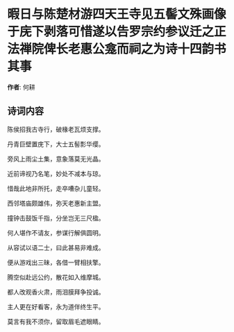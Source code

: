 # 暇日与陈楚材游四天王寺见五髻文殊画像于庑下剥落可惜遂以告罗宗约参议迁之正法禅院俾长老惠公龛而祠之为诗十四韵书其事

**作者**: 何耕

## 诗词内容

陈侯招我古寺行，破椽老瓦烦支撑。

丹青巨壁置庑下，大士五髻彯华缨。

旁风上雨尘土集，意象落莫无光晶。

近前谛视乃名笔，妙处不减本与琼。

惜哉此地非所托，走卒嘈杂儿童轻。

西邻塔庙颇雄伟，弥天老惠新主盟。

撞钟击鼓饭千指，分坐岂无三尺楹。

何人堪作不请友，参谋行解俱圆明。

从容试以语二士，曰此甚易非难成。

便从游戏出三昧，各借一臂相扶擎。

腾空似赴远公约，散花如入维摩城。

都人改观香火肃，雨泪膜拜争投诚。

主人更在好看客，永为道伴终生平。

莫言有我不须你，留取眉毛遮眼睛。


